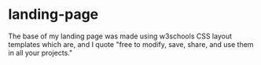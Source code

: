 # landing-page
The base of my landing page was made using w3schools CSS layout templates which are, and 
I quote "free to modify, save, share, and use them in all your projects."